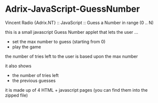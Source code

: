 # Adrix-JavaScript-GuessNumber
Vincent Radio {Adrix.NT} :: JavaScript :: Guess a Number in range (0 .. N)

this is a small javascript Guess Number applet that lets the user ...
- set the max number to guess (starting from 0)
- play the game

the number of tries left to the user is based upon the max number

it also shows
- the number of tries left
- the previous guesses

it is made up of 4 HTML + javascript pages (you can find them into the zipped file)
